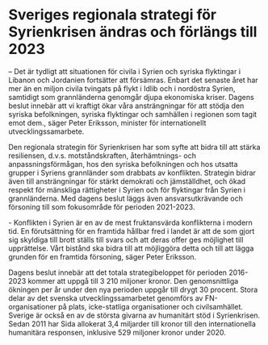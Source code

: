 # Sveriges regionala strategi för Syrienkrisen ändras och förlängs till 2023

– Det är tydligt att situationen för civila i Syrien och syriska flyktingar i Libanon och Jordanien fortsätter att försämras. Enbart det senaste året har mer än en miljon civila tvingats på flykt i Idlib och i nordöstra Syrien, samtidigt som grannländerna genomgår djupa ekonomiska kriser. Dagens beslut innebär att vi kraftigt ökar våra ansträngningar för att stödja den syriska befolkningen, syriska flyktingar och samhällen i regionen som tagit emot dem., säger Peter Eriksson, minister för internationellt utvecklingssamarbete.

Den regionala strategin för Syrienkrisen har som syfte att bidra till att stärka resiliensen, d.v.s. motståndskraften, återhämtnings\- och anpassningsförmågan, hos den syriska befolkningen och hos utsatta grupper i Syriens grannländer som drabbats av konflikten. Strategin bidrar även till ansträngningar för stärkt demokrati och jämställdhet, och ökad respekt för mänskliga rättigheter i Syrien och för flyktingar från Syrien i grannländerna. Med dagens beslut läggs även ansvarsutkrävande och försoning till som fokusområde för perioden 2021\-2023\.

\- Konflikten i Syrien är en av de mest fruktansvärda konflikterna i modern tid. En förutsättning för en framtida hållbar fred i landet är att de som gjort sig skyldiga till brott ställs till svars och att deras offer ges möjlighet till upprättelse. Vårt bistånd ska bidra till att möjliggöra detta och till att lägga grunden för en framtida försoning, säger Peter Eriksson.

Dagens beslut innebär att det totala strategibeloppet för perioden 2016\-2023 kommer att uppgå till 3 210 miljoner kronor. Den genomsnittliga ökningen per år under den nya perioden uppgår till drygt 30 procent. Stora delar av det svenska utvecklingssamarbetet genomförs av FN\-organisationer på plats, icke\-statliga organisationer och civilsamhället. Sverige är också en av de största givarna av humanitärt stöd i Syrienkrisen. Sedan 2011 har Sida allokerat 3,4 miljarder till kronor till den internationella humanitära responsen, inklusive 529 miljoner kronor under 2020\.
